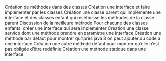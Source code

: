 Création de méthodes dans des classes
Création une interface et faire implémenter par les classes
Création une classe parent qui implémente une interface et des classes enfant qui redéfinisse les méthodes de la classe parent
Discussion de la meilleure méthode
Pour chacune des classes enfants, créer une interface qui sera implémenter
Création une classe service dont une méthode prendre en paramètre une interface
Création une méthode par défaut pour montrer qu’après java 8 on peut ajouter du code a une interface
Création une autre méthode défaut pour montrer qu’elle n’est pas obligée d’être redéfinie
Création une méthode statique dans une interface
